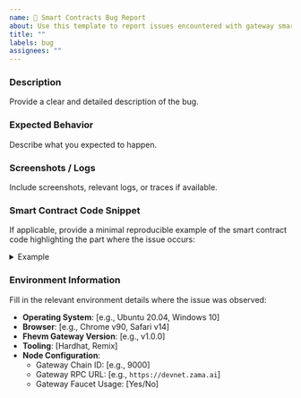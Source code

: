 ```yaml
---
name: 🐞 Smart Contracts Bug Report
about: Use this template to report issues encountered with gateway smart contracts.
title: ""
labels: bug
assignees: ""
---
```


### **Description**

Provide a clear and detailed description of the bug.

### **Expected Behavior**

Describe what you expected to happen.

### **Screenshots / Logs**

Include screenshots, relevant logs, or traces if available.

### **Smart Contract Code Snippet**

If applicable, provide a minimal reproducible example of the smart contract code highlighting the part where the issue
occurs:

<details><summary>Example</summary>
<p>

```solidity
// Example
contract Counter {
  uint32 value;
  function increment() public {
    value += 1;
  }

  function currentValue() public view returns (uint32) {
    return value;
  }
}
```

</p>
</details>

### **Environment Information**

Fill in the relevant environment details where the issue was observed:

- **Operating System**: [e.g., Ubuntu 20.04, Windows 10]
- **Browser**: [e.g., Chrome v90, Safari v14]
- **Fhevm Gateway Version**: [e.g., v1.0.0]
- **Tooling**: [Hardhat, Remix]
- **Node Configuration**:
  - Gateway Chain ID: [e.g., 9000]
  - Gateway RPC URL: [e.g., `https://devnet.zama.ai`]
  - Gateway Faucet Usage: [Yes/No]
